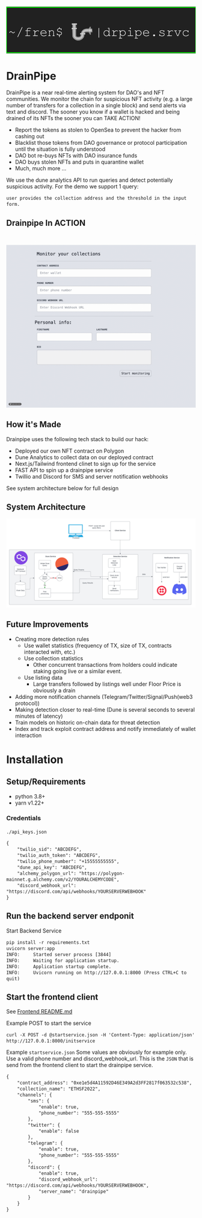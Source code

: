 ![Banner Image](drainpipe-banner2.png)

# DrainPipe
DrainPipe is a near real-time alerting system for DAO's and NFT communities. We monitor the chain for
suspicious NFT activity (e.g. a large number of transfers for a collection in a single block) and send
alerts via text and discord. The sooner you know if a wallet is hacked and being drained of its NFTs
the sooner you can TAKE ACTION!

* Report the tokens as stolen to OpenSea to prevent the hacker from cashing out
* Blacklist those tokens from DAO governance or protocol participation until the situation is fully understood
* DAO bot re-buys NFTs with DAO insurance funds
* DAO buys stolen NFTs and puts in quarantine wallet
* Much, much more ...

We use the dune analytics API to run queries and detect potentially suspicious activity. For the demo we support
1 query: 
```Find the total NFT transfers for collection in recent blocks where the total is over a threshold. The
user provides the collection address and the threshold in the input form.
```
## Drainpipe In ACTION
![Frontend Gif](frontendexample.gif)

## How it's Made

Drainpipe uses the following tech stack to build our hack:

* Deployed our own NFT contract on Polygon
* Dune Analytics to collect data on our deployed contract
* Next.js/Tailwind frontend clinet to sign up for the service
* FAST API to spin up a drainpipe service
* Twillio and Discord for SMS and server notification webhooks

See system architecture below for full design

## System Architecture
![System Architecture](system-architecture.png)

## Future Improvements
* Creating more detection rules
    * Use wallet statistics (frequency of TX, size of TX, contracts interacted with, etc.)
    * Use collection statistics
        * Other concurrent transactions from holders could indicate staking going live or a similar event.
    * Use listing data
        * Large transfers followed by listings well under Floor Price is obviously a drain
* Adding more notification channels (Telegram/Twitter/Signal/Push(web3 protocol))
* Making detection closer to real-time (Dune is several seconds to several minutes of latency)
* Train models on historic on-chain data for threat detection
* Index and track exploit contract address and notify immediately of wallet interaction

# Installation
## Setup/Requirements
* python 3.8+
* yarn v1.22+
### Credentials

`./api_keys.json`

```
{
    "twilio_sid": "ABCDEFG",
    "twilio_auth_token": "ABCDEFG",
    "twilio_phone_number": "+15555555555",
    "dune_api_key": "ABCDEFG",
    "alchemy_polygon_url": "https://polygon-mainnet.g.alchemy.com/v2/YOURALCHEMYCODE",
    "discord_webhook_url": "https://discord.com/api/webhooks/YOURSERVERWEBHOOK"
}
```
## Run the backend server endponit

Start Backend Service
```
pip install -r requirements.txt
uvicorn server:app
INFO:     Started server process [3844]
INFO:     Waiting for application startup.
INFO:     Application startup complete.
INFO:     Uvicorn running on http://127.0.0.1:8000 (Press CTRL+C to quit)
```

## Start the frontend client

See [Frontend README.md](frontend/README.md) 

Example POST to start the service
```
curl -X POST -d @startservice.json -H 'Content-Type: application/json' http://127.0.0.1:8000/initservice
```

Example `startservice.json` Some values are obviously for example only. Use a valid phone number and discord_webhook_url. This is the `JSON` that is send from the frontend client to start the drainpipe service.
```
{
    "contract_address": "0xe1e5d4A11592D46E349A2d3FF2817f063532c538",
    "collection_name": "ETHSF2022",
    "channels": {
        "sms": {
            "enable": true,
            "phone_number": "555-555-5555"
        },
        "twitter": {
            "enable": false
        },
        "telegram": {
            "enable": true,
            "phone_number": "555-555-5555"
        },
        "discord": {
            "enable": true,
            "discord_webhook_url": "https://discord.com/api/webhooks/YOURSERVERWEBHOOK",
            "server_name": "drainpipe"
        }
    }
}
```